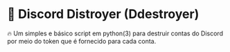 # 🌇 Discord Distroyer (Ddestroyer) 
 🔥 Um simples e básico script em python(3) para destruir contas do Discord por meio do token que é fornecido para cada conta.
